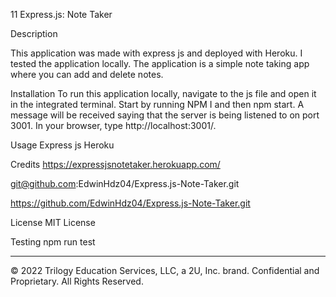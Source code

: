 11 Express.js: Note Taker

Description

This application was made with express js and deployed with Heroku.
I tested the application locally.
The application is a simple note taking app where you can add and delete notes.

Installation
To run this application locally, navigate to the js file and open it in the integrated terminal. Start by running NPM I and then npm start. A message will be received saying that the server is being listened to on port 3001. In your browser, type http://localhost:3001/.


Usage
Express js
Heroku


Credits
https://expressjsnotetaker.herokuapp.com/

git@github.com:EdwinHdz04/Express.js-Note-Taker.git

https://github.com/EdwinHdz04/Express.js-Note-Taker.git


License
MIT License


Testing
npm run test

- - -
© 2022 Trilogy Education Services, LLC, a 2U, Inc. brand. Confidential and Proprietary. All Rights Reserved.
